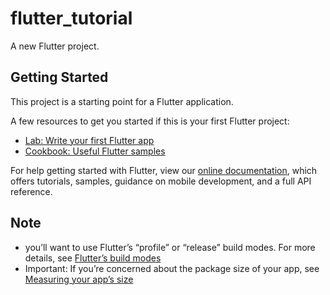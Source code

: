 # flutter_tutorial

A new Flutter project.

## Getting Started

This project is a starting point for a Flutter application.

A few resources to get you started if this is your first Flutter project:

- [Lab: Write your first Flutter app](https://flutter.dev/docs/get-started/codelab)
- [Cookbook: Useful Flutter samples](https://flutter.dev/docs/cookbook)

For help getting started with Flutter, view our
[online documentation](https://flutter.dev/docs), which offers tutorials,
samples, guidance on mobile development, and a full API reference.

## Note

- you’ll want to use Flutter’s “profile” or “release” build modes. For more details, see [Flutter’s build modes](#https://flutter.dev/docs/testing/build-modes)
- Important: If you’re concerned about the package size of your app, see [Measuring your app’s size](#https://flutter.dev/docs/perf/app-size)
